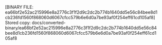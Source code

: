 [BINARY FILE: ea66bf2e52ac215996e8a2776c3f1f2d9c2dc2b774b1640dd5e56c84bee8d1cb236fd1560f868060d6067cfcc579b6e6d0a7be93af0f254eff61cd105af8]
Stored copy: docs/converted-binary/ea66bf2e52ac215996e8a2776c3f1f2d9c2dc2b774b1640dd5e56c84bee8d1cb236fd1560f868060d6067cfcc579b6e6d0a7be93af0f254eff61cd105af8
